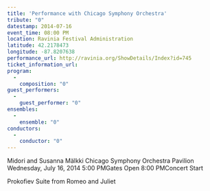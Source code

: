 ```yaml
---
title: 'Performance with Chicago Symphony Orchestra'
tribute: "0"
datestamp: 2014-07-16
event_time: 08:00 PM
location: Ravinia Festival Administration
latitude: 42.2178473
longitude: -87.8207638
performance_url: http://ravinia.org/ShowDetails/Index?id=745
ticket_information_url: 
program: 
  -
    composition: "0"
guest_performers: 
  -
    guest_performer: "0"
ensembles: 
  -
    ensemble: "0"
conductors: 
  -
    conductor: "0"
---
```

Midori and Susanna M&#228;lkki
Chicago Symphony Orchestra
Pavilion
Wednesday, July 16, 2014
5:00 PMGates Open
8:00 PMConcert Start

Prokofiev  Suite from Romeo and Juliet